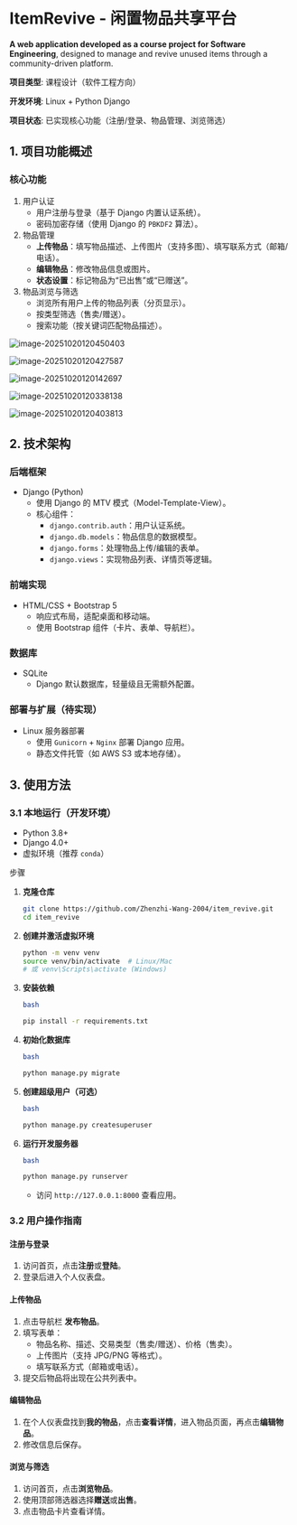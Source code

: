 



# ItemRevive - 闲置物品共享平台

**A web application developed as a course project for Software Engineering**, designed to manage and revive unused items through a community-driven platform.

**项目类型**: 课程设计（软件工程方向）

**开发环境**: Linux + Python Django

**项目状态**: 已实现核心功能（注册/登录、物品管理、浏览筛选）



## 1. 项目功能概述

### **核心功能**

1. 用户认证
   - 用户注册与登录（基于 Django 内置认证系统）。
   - 密码加密存储（使用 Django 的 `PBKDF2` 算法）。
2. 物品管理
   - **上传物品**：填写物品描述、上传图片（支持多图）、填写联系方式（邮箱/电话）。
   - **编辑物品**：修改物品信息或图片。
   - **状态设置**：标记物品为“已出售”或“已赠送”。
3. 物品浏览与筛选
   - 浏览所有用户上传的物品列表（分页显示）。
   - 按类型筛选（售卖/赠送）。
   - 搜索功能（按关键词匹配物品描述）。



![image-20251020120450403](D:\Important_and_sync\typora\image-20251020120450403.png)



![image-20251020120427587](D:\Important_and_sync\typora\image-20251020120427587.png)



![image-20251020120142697](D:\Important_and_sync\typora\image-20251020120142697.png)



![image-20251020120338138](D:\Important_and_sync\typora\image-20251020120338138.png)



![image-20251020120403813](D:\Important_and_sync\typora\image-20251020120403813.png)



## 2. 技术架构

### 后端框架

- Django (Python)
  - 使用 Django 的 MTV 模式（Model-Template-View）。
  - 核心组件：
    - `django.contrib.auth`：用户认证系统。
    - `django.db.models`：物品信息的数据模型。
    - `django.forms`：处理物品上传/编辑的表单。
    - `django.views`：实现物品列表、详情页等逻辑。

### 前端实现

- HTML/CSS + Bootstrap 5
  - 响应式布局，适配桌面和移动端。
  - 使用 Bootstrap 组件（卡片、表单、导航栏）。

### 数据库

- SQLite
  - Django 默认数据库，轻量级且无需额外配置。

### 部署与扩展（待实现）

- Linux 服务器部署
  - 使用 `Gunicorn` + `Nginx` 部署 Django 应用。
  - 静态文件托管（如 AWS S3 或本地存储）。



## **3. 使用方法**

### 3.1 本地运行（开发环境）

- Python 3.8+
- Django 4.0+
- 虚拟环境（推荐 `conda`）

步骤

1. **克隆仓库**

   ```bash
   git clone https://github.com/Zhenzhi-Wang-2004/item_revive.git
   cd item_revive
   ```

2. **创建并激活虚拟环境**

   ```bash
   python -m venv venv
   source venv/bin/activate  # Linux/Mac
   # 或 venv\Scripts\activate (Windows)
   ```

3. **安装依赖**

   ```bash
   bash
   
   pip install -r requirements.txt
   ```

4. **初始化数据库**

   ```bash
   bash
   
   python manage.py migrate
   ```

5. **创建超级用户（可选）**

   ```bash
   bash
   
   python manage.py createsuperuser
   ```

6. **运行开发服务器**

   ```bash
   bash
   
   python manage.py runserver
   ```

   - 访问 `http://127.0.0.1:8000` 查看应用。



### 3.2 用户操作指南

#### 注册与登录

1. 访问首页，点击**注册**或**登陆**。
2. 登录后进入个人仪表盘。

#### 上传物品

1. 点击导航栏 **发布物品**。
2. 填写表单：
   - 物品名称、描述、交易类型（售卖/赠送）、价格（售卖）。
   - 上传图片（支持 JPG/PNG 等格式）。
   - 填写联系方式（邮箱或电话）。
3. 提交后物品将出现在公共列表中。

#### 编辑物品

1. 在个人仪表盘找到**我的物品**，点击**查看详情**，进入物品页面，再点击**编辑物品**。
2. 修改信息后保存。

#### 浏览与筛选

1. 访问首页，点击**浏览物品**。
2. 使用顶部筛选器选择**赠送**或**出售**。
3. 点击物品卡片查看详情。
